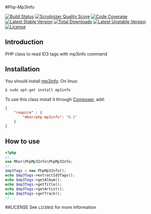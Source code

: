 #Php-Mp3Info

[![Build Status](https://travis-ci.org/mhor/php-mp3info.png?branch=master)](https://travis-ci.org/mhor/php-mp3info) [![Scrutinizer Quality Score](https://scrutinizer-ci.com/g/mhor/php-mp3info/badges/quality-score.png?s=65b90ebfddc1413f03df05080863a8b20266e0e3)](https://scrutinizer-ci.com/g/mhor/php-mp3info/) [![Code Coverage](https://scrutinizer-ci.com/g/mhor/php-mp3info/badges/coverage.png?s=8eac465f182129a534d4c87b021f69d5720f1e3e)](https://scrutinizer-ci.com/g/mhor/php-mp3info/) [![Latest Stable Version](https://poser.pugx.org/mhor/php-mp3info/v/stable.png)](https://packagist.org/packages/mhor/php-mp3info) [![Total Downloads](https://poser.pugx.org/mhor/php-mp3info/downloads.png)](https://packagist.org/packages/mhor/php-mp3info) [![Latest Unstable Version](https://poser.pugx.org/mhor/php-mp3info/v/unstable.png)](https://packagist.org/packages/mhor/php-mp3info) [![License](https://poser.pugx.org/mhor/php-mp3info/license.png)](https://packagist.org/packages/mhor/php-mp3info)
## Introduction
PHP class to read ID3 tags with mp3info command

## Installation

You should install [mp3info](http://manpages.ubuntu.com/manpages/gutsy/man1/mp3info.1.html):
On linux:
```bash
$ sudo apt-get install mp3info
```

To use this class install it through [Composer](https://getcomposer.org/), add:
```json
{
    "require" : {
        "mhor/php-mp3info": "0.1"
    }
}
```

## How to use
```php
<?php
//...
use Mhor\PhpMp3Info\PhpMp3Info;
//...
$mp3Tags = new PhpMp3Info();
echo $mp3Tags->extractId3Tags();
echo $mp3Tags->getAlbum();
echo $mp3Tags->getTitle();
echo $mp3Tags->getArtist();
echo $mp3Tags->getTrack();
//...
```

##LICENSE
See `LICENSE` for more information



